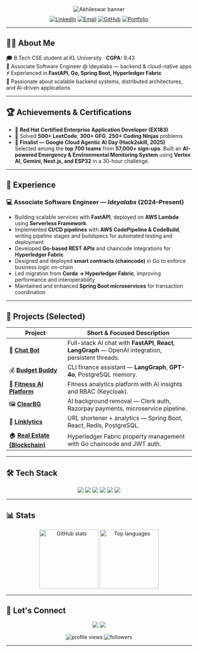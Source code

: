 <!-- Header -->
<div align="center">
  <img src="https://capsule-render.vercel.app/api?type=waving&color=0ea5e9&height=160&section=header&text=Akhileswar&fontSize=60&fontAlignY=35&animation=twinkling&desc=Full%20Stack%20Developer&descAlignY=55&descAlign=50" alt="Akhileswar banner"/>

  <p style="margin-top:10px">
    <a href="https://www.linkedin.com/in/v-akhileswar-a46062250/"><img src="https://img.shields.io/badge/LinkedIn-0077B5?style=for-the-badge&logo=linkedin&logoColor=white" alt="LinkedIn"/></a>
    <a href="mailto:akhil.vathaluru@gmail.com"><img src="https://img.shields.io/badge/Gmail-D14836?style=for-the-badge&logo=gmail&logoColor=white" alt="Email"/></a>
    <a href="https://github.com/Akhil351"><img src="https://img.shields.io/badge/GitHub-181717?style=for-the-badge&logo=github&logoColor=white" alt="GitHub"/></a>
    <a href="https://eshwar351.vercel.app/"><img src="https://img.shields.io/badge/Portfolio-000000?style=for-the-badge&logo=about.me&logoColor=white" alt="Portfolio"/></a>
  </p>
</div>

---

## 👨‍💻 About Me
**🎓** B.Tech CSE student at KL University · **CGPA:** 9.43  
**💼** Associate Software Engineer @ Ideyalabs — backend & cloud-native apps  
**⚡** Experienced in **FastAPI, Go, Spring Boot, Hyperledger Fabric**  
**🚀** Passionate about scalable backend systems, distributed architectures, and AI-driven applications

---

## 🏆 Achievements & Certifications
- 🧾 **Red Hat Certified Enterprise Application Developer (EX183)**  
- 🧠 Solved **500+ LeetCode**, **300+ GFG**, **250+ Coding Ninjas** problems  
- 🚀 **Finalist — Google Cloud Agentic AI Day (Hack2skill, 2025)**  
  Selected among the **top 700 teams** from **57,000+ sign-ups**. Built an **AI-powered Emergency & Environmental Monitoring System** using **Vertex AI, Gemini, Next.js, and ESP32** in a 30-hour challenge.


---

## 💼 Experience

### 💻 Associate Software Engineer — *Ideyalabs* (2024–Present)
- Building scalable services with **FastAPI**, deployed on **AWS Lambda** using **Serverless Framework**  
- Implemented **CI/CD pipelines** with **AWS CodePipeline & CodeBuild**, writing pipeline stages and buildspecs for automated testing and deployment  
- Developed **Go-based REST APIs** and chaincode integrations for **Hyperledger Fabric**  
- Designed and deployed **smart contracts (chaincode)** in Go to enforce business logic on-chain  
- Led migration from **Corda → Hyperledger Fabric**, improving performance and interoperability  
- Maintained and enhanced **Spring Boot microservices** for transaction coordination  


---

## 🚀 Projects (Selected)

| Project | Short & Focused Description |
|---|---|
| 🤖 [**Chat Bot**](https://github.com/Akhil351/langgraph-chatbot) | Full-stack AI chat with **FastAPI**, **React**, **LangGraph** — OpenAI integration, persistent threads. |
| 💰 [**Budget Buddy**](https://github.com/Akhil351/budget-buddy/tree/langgraph-version) | CLI finance assistant — **LangGraph**, **GPT-4o**, PostgreSQL memory. |
| 🧠 [**Fitness AI Platform**](https://github.com/Akhil351/fitness) | Fitness analytics platform with AI insights and RBAC (Keycloak). |
| 🖼️ [**ClearBG**](https://github.com/Akhil351/ClearBG) | AI background removal — Clerk auth, Razorpay payments, microservice pipeline. |
| 🔗 [**Linklytics**](https://akhil-amber.vercel.app/) | URL shortener + analytics — Spring Boot, React, Redis, PostgreSQL. |
| 🏠 [**Real Estate (Blockchain)**](https://github.com/Akhil351/Real-Estate-Management-System) | Hyperledger Fabric property management with Go chaincode and JWT auth. |

---

## 🛠 Tech Stack 

<p align="center">
  <img src="https://img.shields.io/badge/FastAPI-009688?style=for-the-badge&logo=fastapi&logoColor=white"/> 
  <img src="https://img.shields.io/badge/Go-00ADD8?style=for-the-badge&logo=go&logoColor=white"/>
  <img src="https://img.shields.io/badge/Python-3776AB?style=for-the-badge&logo=python&logoColor=white"/>
  <img src="https://img.shields.io/badge/Spring_Boot-6DB33F?style=for-the-badge&logo=spring&logoColor=white"/>
  <img src="https://img.shields.io/badge/Hyperledger-0F6AB4?style=for-the-badge&logo=hyperledger&logoColor=white"/>
  <img src="https://img.shields.io/badge/AWS-A23242?style=for-the-badge&logo=amazonaws&logoColor=white"/>
</p>

---

## 📊 Stats

<p align="center">
  <img src="https://github-readme-stats.vercel.app/api?username=akhil351&show_icons=true&theme=radical" height="160" alt="GitHub stats" />
  <img src="https://github-readme-stats.vercel.app/api/top-langs/?username=akhil351&layout=compact&theme=radical" height="160" alt="Top languages" />
</p>

---

## 🤝 Let's Connect

<p align="center">
  <a href="https://www.linkedin.com/in/v-akhileswar-a46062250/"><img src="https://img.shields.io/badge/LinkedIn-0077B5?style=flat-square&logo=linkedin&logoColor=white"/></a>
  <a href="mailto:akhil.vathaluru@gmail.com"><img src="https://img.shields.io/badge/Email-D14836?style=flat-square&logo=gmail&logoColor=white"/></a>
</p>

<p align="center">
  <img src="https://komarev.com/ghpvc/?username=akhil351&style=flat-square&color=blue" alt="profile views"/>
  <img src="https://img.shields.io/github/followers/akhil351?label=Followers&style=social" alt="followers"/>
</p>

---
